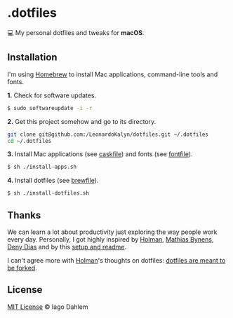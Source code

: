 # .dotfiles

:computer: My personal dotfiles and tweaks for **macOS**.

## Installation

I'm using [Homebrew](https://brew.sh/) to install Mac applications, command-line tools and fonts.

**1.** Check for software updates.

```sh
$ sudo softwareupdate -i -r
```

**2.** Get this project somehow and go to its directory.

```sh
git clone git@github.com:/LeonardoKalyn/dotfiles.git ~/.dotfiles
cd ~/.dotfiles
```

**3.** Install Mac applications (see [caskfile](brew/caskfile)) and fonts (see [fontfile](brew/fontfile)).

```sh
$ sh ./install-apps.sh
```

**4.** Install dotfiles (see [brewfile](brew/brewfile)).

```sh
$ sh ./install-dotfiles.sh
```

## Thanks

We can learn a lot about productivity just exploring the way people work every day. Personally, I got highly inspired by [Holman](https://github.com/holman/dotfiles), [Mathias Bynens](https://github.com/mathiasbynens/dotfiles), [Deny Dias](https://github.com/denydias/dotfiles) and by this [setup and readme](https://github.com/diessica/dotfiles).

I can't agree more with [Holman](https://github.com/holman)'s thoughts on dotfiles: [dotfiles are meant to be forked](http://zachholman.com/2010/08/dotfiles-are-meant-to-be-forked).

## License

[MIT License](http://iagodahlem.mit-license.org/) © Iago Dahlem
